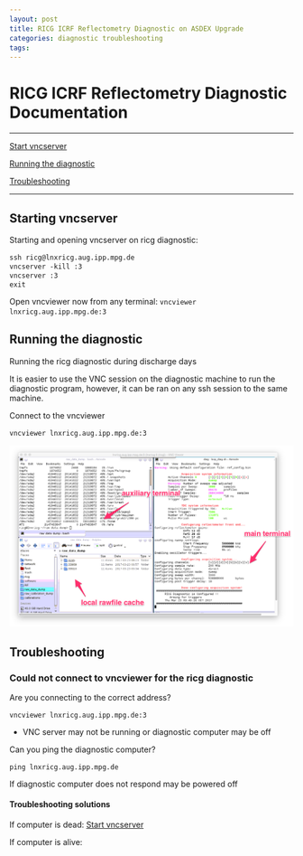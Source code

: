 ```yaml
---
layout: post
title: RICG ICRF Reflectometry Diagnostic on ASDEX Upgrade
categories: diagnostic troubleshooting
tags:
---
```


# RICG ICRF Reflectometry Diagnostic Documentation

---

[Start vncserver](#starting-vncserver)

[Running the diagnostic](#running-the-diagnostic)

[Troubleshooting](#troubleshooting)



---


## Starting vncserver

Starting and opening vncserver on ricg diagnostic:

```
ssh ricg@lnxricg.aug.ipp.mpg.de
vncserver -kill :3
vncserver :3
exit
```

Open vncviewer now from any terminal: ```vncviewer lnxricg.aug.ipp.mpg.de:3```



## Running the diagnostic

Running the ricg diagnostic during discharge days

It is easier to use the VNC session on the diagnostic machine to run the
diagnostic program, however, it can be ran on any ssh session to the same
machine.

Connect to the vncviewer

```
vncviewer lnxricg.aug.ipp.mpg.de:3
```





![VNC Screen][ricg_vncscreen]


## Troubleshooting



### Could not connect to vncviewer for the ricg diagnostic

Are you connecting to the correct address?

```
vncviewer lnxricg.aug.ipp.mpg.de:3
```


- VNC server may not be running or diagnostic computer may be off

Can you ping the diagnostic computer?

```
ping lnxricg.aug.ipp.mpg.de
```

If diagnostic computer does not respond may be powered off

#### Troubleshooting solutions

If computer is dead: [Start vncserver](#starting-vncserver)

If computer is alive:








[ricg_vncscreen]: /images/ricg_vncscreen.png
